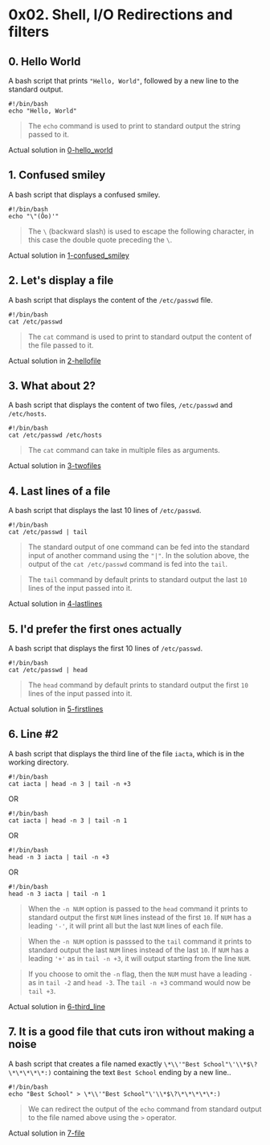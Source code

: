 # 0x02. Shell, I/O Redirections and filters

## 0. Hello World
A bash script that prints `"Hello, World"`, followed by a new line to the standard output.
```
#!/bin/bash
echo "Hello, World"
```
> The `echo` command is used to print to standard output the string passed to it.

Actual solution in [0-hello_world](./0-hello_world)

## 1. Confused smiley
A bash script that displays a confused smiley.
```
#!/bin/bash
echo "\"(Ôo)'"
```
> The `\` (backward slash) is used to escape the following character, in this case the double quote preceding the `\`.

Actual solution in [1-confused_smiley](./1-confused_smiley)

## 2. Let's display a file 
A bash script that displays the content of the `/etc/passwd` file.
```
#!/bin/bash
cat /etc/passwd
```
> The `cat` command is used to print to standard output the content of the file passed to it. 

Actual solution in [2-hellofile](./2-hellofile)

## 3. What about 2? 
A bash script that displays the content of two files, `/etc/passwd` and `/etc/hosts`.
```
#!/bin/bash
cat /etc/passwd /etc/hosts
```
> The `cat` command can take in multiple files as arguments.

Actual solution in [3-twofiles](./3-twofiles)

## 4. Last lines of a file 
A bash script that displays the last 10 lines of `/etc/passwd`.
```
#!/bin/bash
cat /etc/passwd | tail
```
> The standard output of one command can be fed into the standard input of another command using the `"|"`. In the solution above, the output of the `cat /etc/passwd` command is fed into the `tail`.

> The `tail` command by default prints to standard output the last `10` lines of the input passed into it. 

Actual solution in [4-lastlines](./4-lastlines)

## 5. I'd prefer the first ones actually 
A bash script that displays the first 10 lines of `/etc/passwd`.
```
#!/bin/bash
cat /etc/passwd | head
```
> The `head` command by default prints to standard output the first `10` lines of the input passed into it. 

Actual solution in [5-firstlines](./5-firstlines)

## 6. Line #2 
A bash script that displays the third line of the file `iacta`, which is in the working directory.
```
#!/bin/bash
cat iacta | head -n 3 | tail -n +3
```
OR
```
#!/bin/bash
cat iacta | head -n 3 | tail -n 1
```
OR
```
#!/bin/bash
head -n 3 iacta | tail -n +3
```
OR
```
#!/bin/bash
head -n 3 iacta | tail -n 1
```
> When the `-n NUM` option is passed to the `head` command it prints to standard output the first `NUM` lines instead of the first `10`. If `NUM` has a leading `'-'`, it will print all but the last `NUM` lines of each file.

> When the `-n NUM` option is passsed to the `tail` command it prints to standard output the last `NUM` lines instead of the last `10`. If `NUM` has a leading `'+'` as in `tail -n +3`, it will output starting from the line `NUM`.

> If you choose to omit the `-n` flag, then the `NUM` must have a leading `-` as in `tail -2` and `head -3`. The `tail -n +3` command would now be `tail +3`. 

Actual solution in [6-third_line](./6-third_line)

## 7. It is a good file that cuts iron without making a noise 
A bash script that creates a file named exactly `\*\\'"Best School"\'\\*$\?\*\*\*\*\*:)` containing the text `Best School` ending by a new line..
```
#!/bin/bash
echo "Best School" > \*\\'"Best School"\'\\*$\?\*\*\*\*\*:) 
```
> We can redirect the output of the `echo` command from standard output to the file named above using the `>` operator.

Actual solution in [7-file](./7-file)

